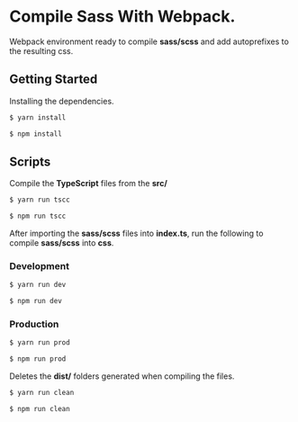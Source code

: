 # Compile Sass With Webpack.

Webpack environment ready to compile **sass/scss** and add autoprefixes to the resulting css.

## Getting Started

Installing the dependencies.

```bash
$ yarn install
```

```bash
$ npm install
```

## Scripts

Compile the **TypeScript** files from the **src/**

```bash
$ yarn run tscc
```

```bash
$ npm run tscc
```

After importing the **sass/scss** files into **index.ts**, run the following to compile **sass/scss** into **css**.

### Development

```bash
$ yarn run dev
```

```bash
$ npm run dev
```

### Production

```bash
$ yarn run prod
```

```bash
$ npm run prod
```

Deletes the **dist/** folders generated when compiling the files.

```bash
$ yarn run clean
```

```bash
$ npm run clean
```

